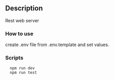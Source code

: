 ## Description

Rest web server

### How to use

create .env file from .env.template and set values.

### Scripts


```
  npm run dev
  npm run test
```
